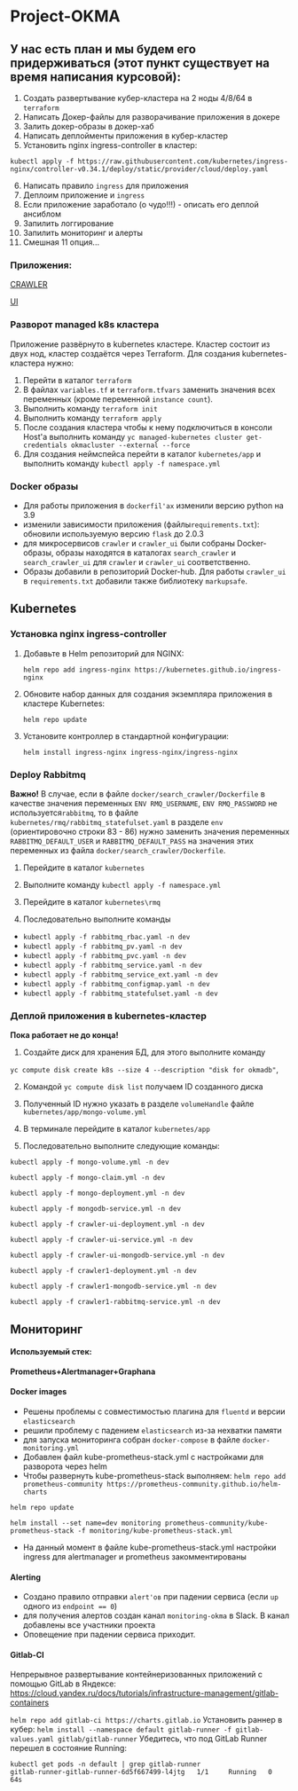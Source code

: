# Project-OKMA
## У нас есть план и мы будем его придерживаться (этот пункт существует на время написания курсовой):

1. Создать развертывание кубер-кластера на 2 ноды 4/8/64 в `terraform`
2. Написать Докер-файлы для разворачивание приложения в докере
3. Залить докер-образы в докер-хаб
4. Написать деплойменты приложения в кубер-кластер
5. Установить nginx ingress-controller в кластер:

`kubectl apply -f https://raw.githubusercontent.com/kubernetes/ingress-nginx/controller-v0.34.1/deploy/static/provider/cloud/deploy.yaml`

6. Написать правило `ingress` для приложения
7. Деплоим приложение и `ingress`
8. Если приложение заработало (о чудо!!!) - описать его деплой ансиблом
9. Запилить логгирование
10. Запилить мониторинг и алерты
11. Смешная 11 опция...

### Приложения:
[CRAWLER](https://github.com/express42/search_engine_crawler)

[UI](https://github.com/express42/search_engine_ui)

### Разворот managed k8s кластера

Приложение развёрнуто в kubernetes кластере. Кластер состоит из двух нод, кластер создаётся через Terraform. Для
создания kubernetes-кластера нужно:

1. Перейти в каталог `terraform`
2. В файлах `variables.tf` и `terraform.tfvars` заменить значения всех переменных (кроме переменной `instance count`).
3. Выполнить команду `terraform init`
4. Выполнить команду `terraform apply`
5. После создания кластера чтобы к нему подключиться в консоли Host'a выполнить команду 
   `yc managed-kubernetes cluster get-credentials okmacluster --external --force`
6. Для создания неймспейса перейти в каталог `kubernetes/app` и выполнить команду `kubectl apply -f namespace.yml`

### Docker образы

* Для работы приложения в `dockerfil'ах` изменили версию python на 3.9
* изменили зависимости приложения (файлы`requirements.txt`): обновили используемую версию `flask` до 2.0.3
* для микросервисов `crawler` и `crawler_ui` были собраны Docker-образы, образы находятся в каталогах `search_crawler`  и `search_crawler_ui` для    `crawler` и `crawler_ui` соответственно.
* Образы добавили в репозиторий Docker-hub. Для работы `crawler_ui` в `requirements.txt` добавили также библиотеку `markupsafe`.

## Kubernetes

### Установка nginx ingress-controller

1. Добавьте в Helm репозиторий для NGINX:

    `helm repo add ingress-nginx https://kubernetes.github.io/ingress-nginx`

2. Обновите набор данных для создания экземпляра приложения в кластере Kubernetes:

    `helm repo update`

3. Установите контроллер в стандартной конфигурации:

    `helm install ingress-nginx ingress-nginx/ingress-nginx`

### Deploy Rabbitmq

**Важно!** В случае, если в файле `docker/search_crawler/Dockerfile` в качестве значения переменных `ENV RMQ_USERNAME`,
`ENV RMQ_PASSWORD` не используется`rabbitmq`, то в файле `kubernetes/rmq/rabbitmq_statefulset.yaml` в разделе `env`
(ориентировочно строки 83 - 86) нужно заменить значения переменных `RABBITMQ_DEFAULT_USER` и `RABBITMQ_DEFAULT_PASS` на
значения этих переменных из файла `docker/search_crawler/Dockerfile`.

1. Перейдите в каталог `kubernetes`

2. Выполните команду `kubectl apply -f namespace.yml`

3. Перейдите в каталог `kubernetes\rmq`

4. Последовательно выполните команды

  * `kubectl apply -f rabbitmq_rbac.yaml -n dev`
  * `kubectl apply -f rabbitmq_pv.yaml -n dev`
  * `kubectl apply -f rabbitmq_pvc.yaml -n dev`
  * `kubectl apply -f rabbitmq_service.yaml -n dev`
  * `kubectl apply -f rabbitmq_service_ext.yaml -n dev`
  * `kubectl apply -f rabbitmq_configmap.yaml -n dev`
  * `kubectl apply -f rabbitmq_statefulset.yaml -n dev`

### Деплой приложения в kubernetes-кластер

**Пока работает не до конца!**

1. Создайте диск для хранения БД, для этого выполните команду

  `yc compute disk create k8s --size 4 --description "disk for okmadb"`,

2. Командой `yc compute disk list` получаем ID созданного диска

3. Полученный ID нужно указать в разделе `volumeHandle` файле `kubernetes/app/mongo-volume.yml`

4. В терминале перейдите в каталог `kubernetes/app`

5. Последовательно выполните следующие команды:

  `kubectl apply -f mongo-volume.yml -n dev`

  `kubectl apply -f mongo-claim.yml -n dev`

  `kubectl apply -f mongo-deployment.yml -n dev`

  `kubectl apply -f mongodb-service.yml -n dev`

  `kubectl apply -f crawler-ui-deployment.yml -n dev`

  `kubectl apply -f crawler-ui-service.yml -n dev`

  `kubectl apply -f crawler-ui-mongodb-service.yml -n dev`

  `kubectl apply -f crawler1-deployment.yml -n dev`

  `kubectl apply -f crawler1-mongodb-service.yml -n dev`

  `kubectl apply -f crawler1-rabbitmq-service.yml -n dev`


## Мониторинг
#### Используемый стек:

**Prometheus+Alertmanager+Graphana**

#### Docker images
 * Решены проблемы с совместимостью плагина для `fluentd` и версии `elasticsearch`
 * решили проблему с падением `elasticsearch` из-за нехватки памяти
 * для запуска мониторинга собран `docker-compose` в файле `docker-monitoring.yml`
 * Добавлен файл kube-prometheus-stack.yml с настройками для разворота через helm
 * Чтобы развернуть kube-prometheus-stack выполняем:
 `helm repo add prometheus-community https://prometheus-community.github.io/helm-charts`
 
 `helm repo update`
 
`helm install --set name=dev monitoring prometheus-community/kube-prometheus-stack -f monitoring/kube-prometheus-stack.yml`
 
 * На данный момент в файле kube-prometheus-stack.yml настройки ingress для alertmanager и prometheus закомментированы
<!-- Деплоймент для кубер кластера пока не готов -->

#### Alerting

  * Создано правило отправки `alert'ов` при падении сервиса (если `up` одного из `endpoint == 0`)
  * для получения алертов создан канал `monitoring-okma` в Slack. В канал добавлены все участники проекта
  * Оповещение при падении сервиса приходит.


#### Gitlab-CI
Непрерывное развертывание контейнеризованных приложений с помощью GitLab в Яндексе:
https://cloud.yandex.ru/docs/tutorials/infrastructure-management/gitlab-containers

`helm repo add gitlab-ci https://charts.gitlab.io`
Установить раннер в кубер:
`helm install --namespace default gitlab-runner -f gitlab-values.yaml gitlab/gitlab-runner`
Убедитесь, что под GitLab Runner перешел в состояние Running:

    kubectl get pods -n default | grep gitlab-runner
    gitlab-runner-gitlab-runner-6d5f667499-l4jtg   1/1     Running   0          64s





